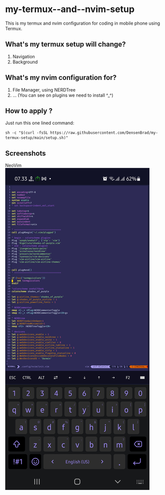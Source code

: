 # my-termux--and--nvim-setup

This is my termux and nvim configuration for coding in mobile phone using Termux.

## What's my termux setup will change?
1. Navigation
2. Background

## What's my nvim configuration for?
1. File Manager, using NERDTree
2. ...
(You can see on plugins we need to install ^_^)

## How to apply ?
Just run this one lined command:
```
sh -c "$(curl -fsSL https://raw.githubusercontent.com/DensenBrad/my-termux-setup/main/setup.sh)"
```

## Screenshots
NeoVim
![nvim](https://raw.githubusercontent.com/DensenBrad/MyNeovimTermux/main/Screenshot_20211002-073333_Termux.jpg)
